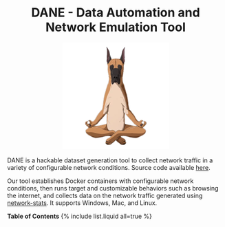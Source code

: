 <center>
<h1>DANE - Data Automation and Network Emulation Tool</h1>

<img src='media/dane-transparent-small.png' height=248>
</center>

DANE is a hackable dataset generation tool to collect network traffic in a variety of configurable network conditions. Source code available [here](https://github.com/dane-tool/dane/).

Our tool establishes Docker containers with configurable network conditions,
then runs target and customizable behaviors such as browsing the internet, and collects data on
the network traffic generated using
[network-stats](https://github.com/Viasat/network-stats). It supports Windows, Mac, and Linux.

**Table of Contents**
{% include list.liquid all=true %}
